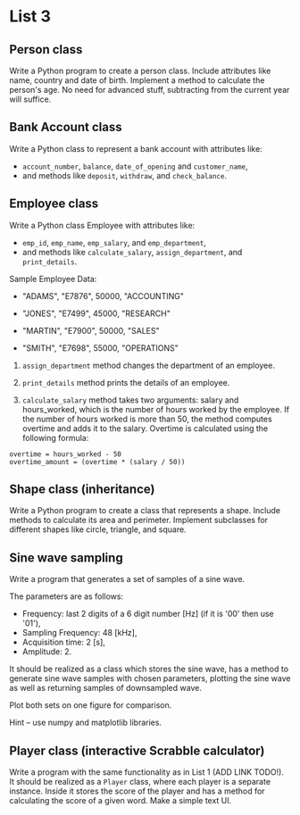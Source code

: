 # List 3

## Person class
Write a Python program to create a person class. 
Include attributes like name, country and date of birth. 
Implement a method to calculate the person's age. 
No need for advanced stuff, subtracting from the current year will suffice. 

## Bank Account class
Write a Python class to represent a bank account with attributes like:
- `account_number`, `balance`, `date_of_opening` and `customer_name`,
- and methods like `deposit`, `withdraw`, and `check_balance`.

## Employee class
Write a Python class Employee with attributes like:
- `emp_id`, `emp_name`, `emp_salary`, and `emp_department`,
- and methods like `calculate_salary`, `assign_department`, and `print_details`.

Sample Employee Data:

- "ADAMS", "E7876", 50000, "ACCOUNTING"

- "JONES", "E7499", 45000, "RESEARCH"

- "MARTIN", "E7900", 50000, "SALES"

- "SMITH", "E7698", 55000, "OPERATIONS"

1. `assign_department` method changes the department of an employee.

2. `print_details` method prints the details of an employee.

3. `calculate_salary` method takes two arguments: salary and hours_worked, 
which is the number of hours worked by the employee. 
If the number of hours worked is more than 50, the method computes overtime 
and adds it to the salary. Overtime is calculated using the following formula:
```text
overtime = hours_worked - 50
overtime_amount = (overtime * (salary / 50))
```

## Shape class (inheritance)
Write a Python program to create a class that represents a shape. 
Include methods to calculate its area and perimeter. 
Implement subclasses for different shapes like circle, triangle, and square.

## Sine wave sampling
Write a program that generates a set of samples of a sine wave. 

The parameters are as follows: 
- Frequency: last 2 digits of a 6 digit number [Hz] (if it is '00' then use '01'),
- Sampling Frequency: 48 [kHz],
- Acquisition time: 2 [s],
- Amplitude: 2.

It should be realized as a class which stores the sine wave, 
has a method to generate sine wave samples with chosen parameters, 
plotting the sine wave as well as returning samples of downsampled wave.

Plot both sets on one figure for comparison. 

Hint – use numpy and matplotlib libraries.

## Player class (interactive Scrabble calculator)
Write a program with the same functionality as in List 1 (ADD LINK TODO!). 
It should be realized as a `Player` class, where each player is a separate instance. 
Inside it stores the score of the player and has a method for calculating 
the score of a given word. Make a simple text UI.
